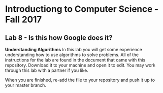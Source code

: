 # Introductiong to Computer Science - Fall 2017

## Lab 8 - Is this how Google does it?

**Understanding Algorithms**
In this lab you will get some experience understanding how to use algorithms to solve problems. All of the instructions for the lab are found in the document that came with this repository. Download it to your machine and open it to edit. You may work through this lab with a partner if you like.

When you are finished, re-add the file to your repository and push it up to your master branch.
